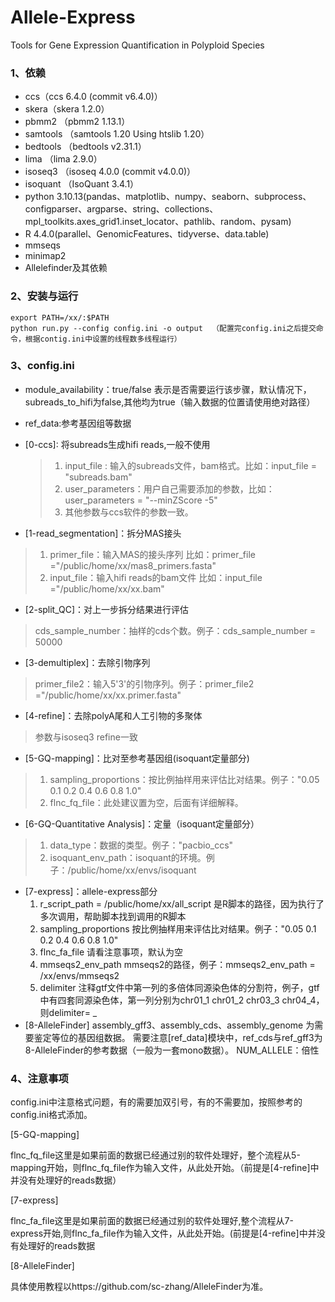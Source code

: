 # Allele-Express
Tools for Gene Expression Quantification in Polyploid Species
### 1、依赖

- ccs（ccs 6.4.0 (commit v6.4.0)）
- skera（skera 1.2.0）
- pbmm2  （pbmm2 1.13.1）
- samtools  （samtools 1.20  Using htslib 1.20）
- bedtools （bedtools v2.31.1）
- lima （lima 2.9.0）
- isoseq3  （isoseq 4.0.0 (commit v4.0.0)）
- isoquant  （IsoQuant 3.4.1）
- python 3.10.13(pandas、matplotlib、numpy、seaborn、subprocess、configparser、argparse、string、collections、mpl_toolkits.axes_grid1.inset_locator、pathlib、random、pysam)
- R 4.4.0(parallel、GenomicFeatures、tidyverse、data.table)
- mmseqs
- minimap2
- Allelefinder及其依赖

### 2、安装与运行

```shell
export PATH=/xx/:$PATH
python run.py --config config.ini -o output  （配置完config.ini之后提交命令，根据contig.ini中设置的线程数多线程运行）
```

### 3、config.ini

- module_availability：true/false  表示是否需要运行该步骤，默认情况下，subreads_to_hifi为false,其他均为true（输入数据的位置请使用绝对路径）
- ref_data:参考基因组等数据

- [0-ccs]: 将subreads生成hifi reads,一般不使用

  > 1. input_file : 输入的subreads文件，bam格式。比如：input_file = "subreads.bam"
  > 2. user_parameters：用户自己需要添加的参数，比如：user_parameters = "--minZScore -5"
  > 3. 其他参数与ccs软件的参数一致。


- [1-read_segmentation]：拆分MAS接头

> 1. primer_file：输入MAS的接头序列  比如：primer_file ="/public/home/xx/mas8_primers.fasta"
> 2. input_file：输入hifi reads的bam文件  比如：input_file ="/public/home/xx/xx.bam"

- [2-split_QC]：对上一步拆分结果进行评估

> cds_sample_number：抽样的cds个数。例子：cds_sample_number = 50000

- [3-demultiplex]：去除引物序列

> primer_file2：输入5'3'的引物序列。例子：primer_file2 ="/public/home/xx/xx.primer.fasta"

- [4-refine]：去除polyA尾和人工引物的多聚体

> 参数与isoseq3 refine一致

- [5-GQ-mapping]：比对至参考基因组(isoquant定量部分)

> 1. sampling_proportions：按比例抽样用来评估比对结果。例子："0.05 0.1 0.2 0.4 0.6 0.8 1.0"
> 2. flnc_fq_file：此处建议置为空，后面有详细解释。

- [6-GQ-Quantitative Analysis]：定量（isoquant定量部分）

> 1. data_type：数据的类型。例子："pacbio_ccs"
> 2. isoquant_env_path：isoquant的环境。例子：/public/home/xx/envs/isoquant

- [7-express]：allele-express部分
  1. r_script_path = /public/home/xx/all_script
     是R脚本的路径，因为执行了多次调用，帮助脚本找到调用的R脚本
  2. sampling_proportions
     按比例抽样用来评估比对结果。例子："0.05 0.1 0.2 0.4 0.6 0.8 1.0"
  3. flnc_fa_file
     请看注意事项，默认为空
  4. mmseqs2_env_path
     mmseqs2的路径，例子：mmseqs2_env_path = /xx/envs/mmseqs2
  5. delimiter
     注释gtf文件中第一列的多倍体同源染色体的分割符，例子，gtf中有四套同源染色体，第一列分别为chr01_1 chr01_2 chr03_3 chr04_4，则delimiter= _
- [8-AlleleFinder]
  assembly_gff3、assembly_cds、assembly_genome 为需要鉴定等位的基因组数据。
  需要注意[ref_data]模块中，ref_cds与ref_gff3为8-AlleleFinder的参考数据（一般为一套mono数据）。
  NUM_ALLELE：倍性

### 4、注意事项

config.ini中注意格式问题，有的需要加双引号，有的不需要加，按照参考的config.ini格式添加。

[5-GQ-mapping]

flnc_fq_file这里是如果前面的数据已经通过别的软件处理好，整个流程从5-mapping开始，则flnc_fq_file作为输入文件，从此处开始。（前提是[4-refine]中并没有处理好的reads数据）

[7-express]

flnc_fa_file这里是如果前面的数据已经通过别的软件处理好,整个流程从7-express开始,则flnc_fa_file作为输入文件，从此处开始。(前提是[4-refine]中并没有处理好的reads数据

[8-AlleleFinder]

具体使用教程以https://github.com/sc-zhang/AlleleFinder为准。
